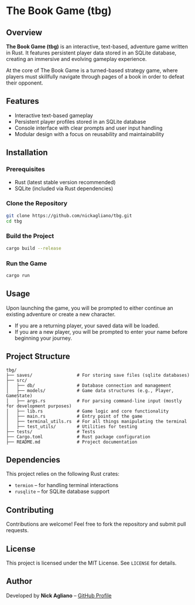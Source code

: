 # The Book Game (tbg)

## Overview
**The Book Game (tbg)** is an interactive, text-based, adventure game written in Rust. It features persistent player data stored in an SQLite database, creating an immersive and evolving gameplay experience.

At the core of The Book Game is a turned-based strategy game, where players must skillfully navigate through pages of a book in order to defeat their opponent.

## Features
- Interactive text-based gameplay
- Persistent player profiles stored in an SQLite database
- Console interface with clear prompts and user input handling
- Modular design with a focus on reusability and maintainability

## Installation
### Prerequisites
- Rust (latest stable version recommended)
- SQLite (included via Rust dependencies)

### Clone the Repository
```sh
git clone https://github.com/nickagliano/tbg.git
cd tbg
```

### Build the Project
```sh
cargo build --release
```

### Run the Game
```sh
cargo run
```

## Usage
Upon launching the game, you will be prompted to either continue an existing adventure or create a new character.

- If you are a returning player, your saved data will be loaded.
- If you are a new player, you will be prompted to enter your name before beginning your journey.

## Project Structure
```
tbg/
├── saves/                 # For storing save files (sqlite databases)
├── src/
│   ├── db/                # Database connection and management
│   ├── models/            # Game data structures (e.g., Player, GameState)  
│   ├── args.rs            # For parsing command-line input (mostly for development purposes)
│   ├── lib.rs             # Game logic and core functionality
│   ├── main.rs            # Entry point of the game
│   ├── terminal_utils.rs  # For all things manipulating the terminal
│   ├── test_utils/        # Utilities for testing
├── tests/                 # Tests
├── Cargo.toml             # Rust package configuration
├── README.md              # Project documentation
```

## Dependencies
This project relies on the following Rust crates:
- `termion` – for handling terminal interactions
- `rusqlite` – for SQLite database support

## Contributing
Contributions are welcome! Feel free to fork the repository and submit pull requests.

## License
This project is licensed under the MIT License. See `LICENSE` for details.

## Author
Developed by **Nick Agliano** – [GitHub Profile](https://github.com/nickagliano)

